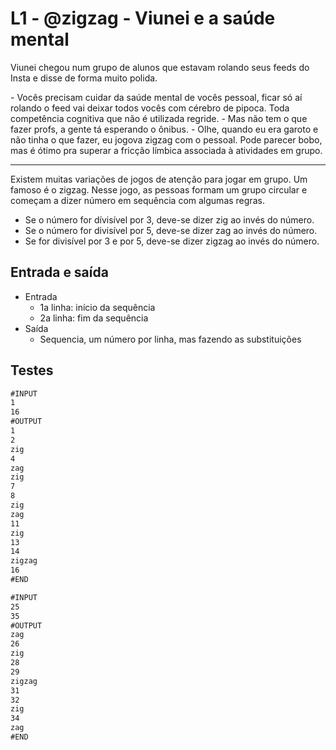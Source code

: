 # L1 - @zigzag - Viunei e a saúde mental

Viunei chegou num grupo de alunos que estavam rolando seus feeds do Insta e disse de forma muito polida.

\- Vocês precisam cuidar da saúde mental de vocês pessoal, ficar só aí rolando o feed vai deixar todos vocês com cérebro de pipoca. Toda competência cognitiva que não é utilizada regride.
\- Mas não tem o que fazer profs, a gente tá esperando o ônibus.
\- Olhe, quando eu era garoto e não tinha o que fazer, eu jogova zigzag com o pessoal. Pode parecer bobo, mas é ótimo pra superar a fricção límbica associada à atividades em grupo.

---

Existem muitas variações de jogos de atenção para jogar em grupo. Um famoso é o zigzag. Nesse jogo, as pessoas formam um grupo circular e começam a dizer número em sequência com algumas regras.

- Se o número for dívisível por 3, deve-se dizer zig ao invés do número.
- Se o número for divisível por 5, deve-se dizer zag ao invés do número.
- Se for divisível por 3 e por 5, deve-se dizer zigzag ao invés do número.

## Entrada e saída

- Entrada
  - 1a linha: início da sequência
  - 2a linha: fim da sequência
- Saída
  - Sequencia, um número por linha, mas fazendo as substituições

## Testes

```txt
#INPUT
1
16
#OUTPUT
1
2
zig
4
zag
zig
7
8
zig
zag
11
zig
13
14
zigzag
16
#END

#INPUT
25
35
#OUTPUT
zag
26
zig
28
29
zigzag
31
32
zig
34
zag
#END

```
